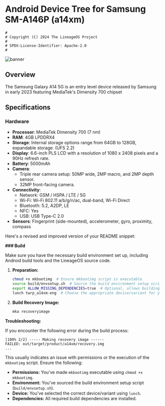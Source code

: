 # Android Device Tree for Samsung SM-A146P (a14xm)

```
#
# Copyright (C) 2024 The LineageOS Project
#
# SPDX-License-Identifier: Apache-2.0
#
```

![banner](https://i.blogs.es/37c09e/product-image_galaxy-a14-5g/1366_521.jpg)

## Overview

The Samsung Galaxy A14 5G is an entry level device released by Samsung in early 2023 featuring MediaTek's Dimensity 700 chipset

## Specifications

### Hardware

- **Processor**: MediaTek Dimensity 700 (7 nm)
- **RAM**: 4GB LPDDRX4 
- **Storage**: Internal storage options range from 64GB to 128GB, expandable storage. (UFS 2.2)
- **Display**: 6.6-inch PLS LCD with a resolution of 1080 x 2408 pixels and a 90Hz refresh rate.
- **Battery**: 5000mAh
- **Camera**:
  - Triple rear camera setup: 50MP wide, 2MP macro, and 2MP depth sensor.
  - 32MP front-facing camera.
- **Connectivity**:
  - Network: GSM / HSPA / LTE / 5G
  - Wi-Fi: Wi-Fi 802.11 a/b/g/n/ac, dual-band, Wi-Fi Direct
  - Bluetooth: 5.2, A2DP, LE
  - NFC: Yes
  - USB: USB Type-C 2.0
- **Sensors**: Fingerprint (side-mounted), accelerometer, gyro, proximity, compass

Here's a revised and improved version of your README snippet:

**### Build**

Make sure you have the necessary build environment set up, including Android build tools and the LineageOS source code.

1. **Preparation:**
   ```bash
   chmod +x mkbootimg  # Ensure mkbootimg script is executable
   source build/envsetup.sh  # Source the build environment setup script
   export ALLOW_MISSING_DEPENDENCIES=true  # Optional, allows building with missing dependencies
   lunch twrp_a14xm-eng  # Choose the appropriate device/variant for your A14XM phone (replace 'a14xm' if different)
   ```

2. **Build Recovery Image:**
   ```bash
   mka recoveryimage
   ```

**Troubleshooting:**

If you encounter the following error during the build process:

```
[100% 2/2] ----- Making recovery image ------
FAILED: out/target/product/a14xm/recovery.img
...
```

This usually indicates an issue with permissions or the execution of the `mkbootimg` script. Ensure the following:

* **Permissions:** You've made `mkbootimg` executable using `chmod +x mkbootimg`.
* **Environment:** You've sourced the build environment setup script (`build/envsetup.sh`).
* **Device:** You've selected the correct device/variant using `lunch`.
* **Dependencies:**  All required build dependencies are installed.



